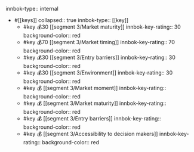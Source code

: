 innbok-type:: internal
- #[[keys]]
  collapsed:: true
  innbok-type:: [[key]]
  - #key 💰30 [[segment 3/Market maturity]]
    innbok-key-rating:: 30
    background-color:: red
  - #key 💰70 [[segment 3/Market timing]]
    innbok-key-rating:: 70
    background-color:: red
  - #key 💰30 [[segment 3/Entry barriers]]
    innbok-key-rating:: 30
    background-color:: red
  - #key 💰30 [[segment 3/Environment]]
    innbok-key-rating:: 30
    background-color:: red
  - #key 💰 [[segment 3/Market moment]]
    innbok-key-rating:: 
    background-color:: red
  - #key 💰 [[segment 3/Market maturity]]
    innbok-key-rating:: 
    background-color:: red
  - #key 💰 [[segment 3/Entry barriers]]
    innbok-key-rating:: 
    background-color:: red
  - #key 💰 [[segment 3/Accessibility to decision makers]]
    innbok-key-rating:: 
    background-color:: red

